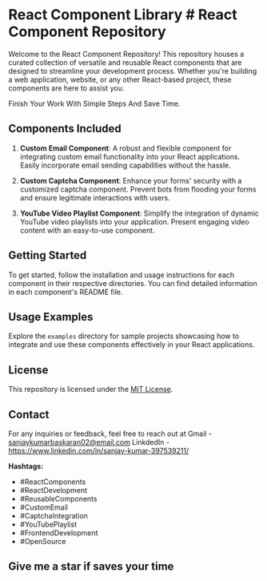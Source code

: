 # React Component Library  # React Component Repository 

Welcome to the React Component Repository! This repository houses a curated collection of versatile and reusable React components that are designed to streamline your development process. Whether you're building a web application, website, or any other React-based project, these components are here to assist you.

Finish Your Work With Simple Steps And Save Time.

## Components Included

1. **Custom Email Component**: A robust and flexible component for integrating custom email functionality into your React applications. Easily incorporate email sending capabilities without the hassle.

2. **Custom Captcha Component**: Enhance your forms' security with a customized captcha component. Prevent bots from flooding your forms and ensure legitimate interactions with users.

3. **YouTube Video Playlist Component**: Simplify the integration of dynamic YouTube video playlists into your application. Present engaging video content with an easy-to-use component.

## Getting Started

To get started, follow the installation and usage instructions for each component in their respective directories. You can find detailed information in each component's README file.

## Usage Examples

Explore the `examples` directory for sample projects showcasing how to integrate and use these components effectively in your React applications.

## License

This repository is licensed under the [MIT License](LICENSE).

## Contact

For any inquiries or feedback, feel free to reach out at 
Gmail - sanjaykumarbaskaran02@email.com
LinkdedIn - https://www.linkedin.com/in/sanjay-kumar-397539211/

**Hashtags:**

- #ReactComponents
- #ReactDevelopment
- #ReusableComponents
- #CustomEmail
- #CaptchaIntegration
- #YouTubePlaylist
- #FrontendDevelopment
- #OpenSource

## Give me a star if saves your time ##
